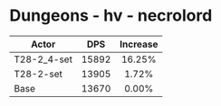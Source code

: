 # Dungeons - hv - necrolord
| Actor | DPS | Increase |
|---|:---:|:---:|
|T28-2_4-set|15892|16.25%|
|T28-2-set|13905|1.72%|
|Base|13670|0.00%|
